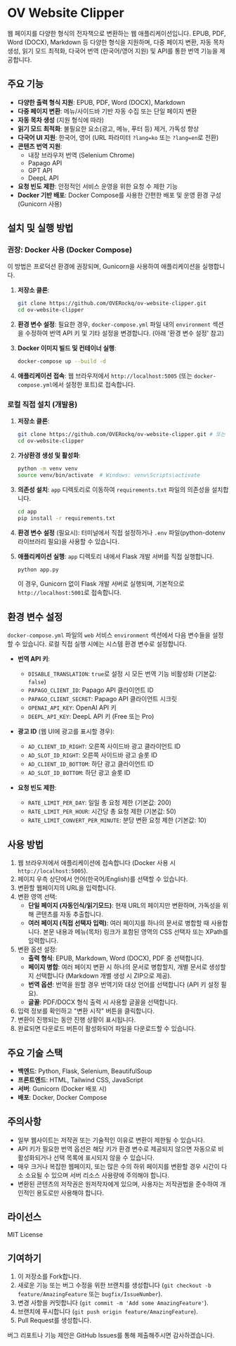 # OV Website Clipper

웹 페이지를 다양한 형식의 전자책으로 변환하는 웹 애플리케이션입니다. EPUB, PDF, Word (DOCX), Markdown 등 다양한 형식을 지원하며, 다중 페이지 변환, 자동 목차 생성, 읽기 모드 최적화, 다국어 번역 (한국어/영어 지원) 및 API를 통한 번역 기능을 제공합니다.

## 주요 기능

- **다양한 출력 형식 지원**: EPUB, PDF, Word (DOCX), Markdown
- **다중 페이지 변환**: 메뉴/사이드바 기반 자동 수집 또는 단일 페이지 변환
- **자동 목차 생성** (지원 형식에 따라)
- **읽기 모드 최적화**: 불필요한 요소(광고, 메뉴, 푸터 등) 제거, 가독성 향상
- **다국어 UI 지원**: 한국어, 영어 (URL 파라미터 `?lang=ko` 또는 `?lang=en`로 전환)
- **콘텐츠 번역 지원**:
  - 내장 브라우저 번역 (Selenium Chrome)
  - Papago API
  - GPT API
  - DeepL API
- **요청 빈도 제한**: 안정적인 서비스 운영을 위한 요청 수 제한 기능
- **Docker 기반 배포**: Docker Compose를 사용한 간편한 배포 및 운영 환경 구성 (Gunicorn 사용)

## 설치 및 실행 방법

### 권장: Docker 사용 (Docker Compose)

이 방법은 프로덕션 환경에 권장되며, Gunicorn을 사용하여 애플리케이션을 실행합니다.

1.  **저장소 클론**:
    ```bash
    git clone https://github.com/OVERockq/ov-website-clipper.git
    cd ov-website-clipper
    ```

2.  **환경 변수 설정**:
    필요한 경우, `docker-compose.yml` 파일 내의 `environment` 섹션을 수정하여 번역 API 키 및 기타 설정을 변경합니다. (아래 '환경 변수 설정' 참고)

3.  **Docker 이미지 빌드 및 컨테이너 실행**:
    ```bash
    docker-compose up --build -d
    ```

4.  **애플리케이션 접속**:
    웹 브라우저에서 `http://localhost:5005` (또는 `docker-compose.yml`에서 설정한 포트)로 접속합니다.

### 로컬 직접 설치 (개발용)

1.  **저장소 클론**:
    ```bash
    git clone https://github.com/OVERockq/ov-website-clipper.git # 또는 개인 fork 경로
    cd ov-website-clipper
    ```

2.  **가상환경 생성 및 활성화**:
    ```bash
    python -m venv venv
    source venv/bin/activate  # Windows: venv\Scripts\activate
    ```

3.  **의존성 설치**:
    `app` 디렉토리로 이동하여 `requirements.txt` 파일의 의존성을 설치합니다.
    ```bash
    cd app
    pip install -r requirements.txt
    ```

4.  **환경 변수 설정** (필요시):
    터미널에서 직접 설정하거나 `.env` 파일(python-dotenv 라이브러리 필요)을 사용할 수 있습니다.

5.  **애플리케이션 실행**:
    `app` 디렉토리 내에서 Flask 개발 서버를 직접 실행합니다.
    ```bash
    python app.py
    ```
    이 경우, Gunicorn 없이 Flask 개발 서버로 실행되며, 기본적으로 `http://localhost:5001`로 접속합니다.

## 환경 변수 설정

`docker-compose.yml` 파일의 `web` 서비스 `environment` 섹션에서 다음 변수들을 설정할 수 있습니다. 로컬 직접 실행 시에는 시스템 환경 변수로 설정합니다.

- **번역 API 키**:
  - `DISABLE_TRANSLATION`: `true`로 설정 시 모든 번역 기능 비활성화 (기본값: `false`)
  - `PAPAGO_CLIENT_ID`: Papago API 클라이언트 ID
  - `PAPAGO_CLIENT_SECRET`: Papago API 클라이언트 시크릿
  - `OPENAI_API_KEY`: OpenAI API 키
  - `DEEPL_API_KEY`: DeepL API 키 (Free 또는 Pro)

- **광고 ID** (웹 UI에 광고를 표시할 경우):
  - `AD_CLIENT_ID_RIGHT`: 오른쪽 사이드바 광고 클라이언트 ID
  - `AD_SLOT_ID_RIGHT`: 오른쪽 사이드바 광고 슬롯 ID
  - `AD_CLIENT_ID_BOTTOM`: 하단 광고 클라이언트 ID
  - `AD_SLOT_ID_BOTTOM`: 하단 광고 슬롯 ID

- **요청 빈도 제한**:
  - `RATE_LIMIT_PER_DAY`: 일일 총 요청 제한 (기본값: 200)
  - `RATE_LIMIT_PER_HOUR`: 시간당 총 요청 제한 (기본값: 50)
  - `RATE_LIMIT_CONVERT_PER_MINUTE`: 분당 변환 요청 제한 (기본값: 10)

## 사용 방법

1.  웹 브라우저에서 애플리케이션에 접속합니다 (Docker 사용 시 `http://localhost:5005`).
2.  페이지 우측 상단에서 언어(한국어/English)를 선택할 수 있습니다.
3.  변환할 웹페이지의 URL을 입력합니다.
4.  변환 영역 선택:
    - **단일 페이지 (자동인식/읽기모드)**: 현재 URL의 페이지만 변환하며, 가독성을 위해 콘텐츠를 자동 추출합니다.
    - **여러 페이지 (직접 선택자 입력)**: 여러 페이지를 하나의 문서로 병합할 때 사용합니다. 본문 내용과 메뉴(목차) 링크가 포함된 영역의 CSS 선택자 또는 XPath를 입력합니다.
5.  변환 옵션 설정:
    - **출력 형식**: EPUB, Markdown, Word (DOCX), PDF 중 선택합니다.
    - **페이지 병합**: 여러 페이지 변환 시 하나의 문서로 병합할지, 개별 문서로 생성할지 선택합니다 (Markdown 개별 생성 시 ZIP으로 제공).
    - **번역 옵션**: 번역을 원할 경우 번역기와 대상 언어를 선택합니다 (API 키 설정 필요).
    - **글꼴**: PDF/DOCX 형식 출력 시 사용할 글꼴을 선택합니다.
6.  입력 정보를 확인하고 "변환 시작" 버튼을 클릭합니다.
7.  변환이 진행되는 동안 진행 상황이 표시됩니다.
8.  완료되면 다운로드 버튼이 활성화되어 파일을 다운로드할 수 있습니다.

## 주요 기술 스택

- **백엔드**: Python, Flask, Selenium, BeautifulSoup
- **프론트엔드**: HTML, Tailwind CSS, JavaScript
- **서버**: Gunicorn (Docker 배포 시)
- **배포**: Docker, Docker Compose

## 주의사항

- 일부 웹사이트는 저작권 또는 기술적인 이유로 변환이 제한될 수 있습니다.
- API 키가 필요한 번역 옵션은 해당 키가 환경 변수로 제공되지 않으면 자동으로 비활성화되거나 선택 목록에 표시되지 않을 수 있습니다.
- 매우 크거나 복잡한 웹페이지, 또는 많은 수의 하위 페이지를 변환할 경우 시간이 다소 소요될 수 있으며 서버 리소스 사용량에 주의해야 합니다.
- 변환된 콘텐츠의 저작권은 원저작자에게 있으며, 사용자는 저작권법을 준수하여 개인적인 용도로만 사용해야 합니다.

## 라이선스

MIT License

## 기여하기

1.  이 저장소를 Fork합니다.
2.  새로운 기능 또는 버그 수정을 위한 브랜치를 생성합니다 (`git checkout -b feature/AmazingFeature` 또는 `bugfix/IssueNumber`).
3.  변경 사항을 커밋합니다 (`git commit -m 'Add some AmazingFeature'`).
4.  브랜치에 푸시합니다 (`git push origin feature/AmazingFeature`).
5.  Pull Request를 생성합니다.

버그 리포트나 기능 제안은 GitHub Issues를 통해 제출해주시면 감사하겠습니다. 